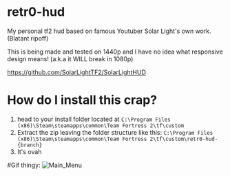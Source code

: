 # retr0-hud
My personal tf2 hud based on famous Youtuber Solar Light's own work. (Blatant ripoff)

This is being made and tested on 1440p and I have no idea what responsive design means! (a.k.a it WILL break in 1080p)

https://github.com/SolarLightTF2/SolarLightHUD

# How do I install this crap?
1. head to your install folder located at `C:\Program Files (x86)\Steam\steamapps\common\Team Fortress 2\tf\custom`
2. Extract the zip leaving the folder structure like this: `C:\Program Files (x86)\Steam\steamapps\common\Team Fortress 2\tf\custom\retr0-hud-{branch}`
3. It's ovah

#Gif thingy:
![Main_Menu](https://github.com/IRetr-0/retr0-hud/blob/master/media-files/main_menu.gif)
